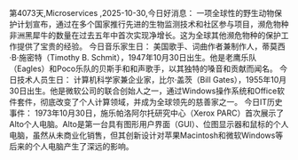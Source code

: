 第4073天,Microservices ,2025-10-30,今日好消息：
一项全球性的野生动物保护计划宣布，通过在多个国家推行先进的生物监测技术和社区参与项目，濒危物种非洲黑犀牛的数量在过去五年中首次实现净增长。这为全球其他濒危物种的保护工作提供了宝贵的经验。
今日音乐家生日：
美国歌手、词曲作者兼制作人，蒂莫西·B·施密特（Timothy B. Schmit），1947年10月30日出生。他是老鹰乐队（Eagles）和Poco乐队的贝斯手和和声歌手，以其独特的嗓音和贡献而闻名。
今日技术人员生日：
计算机科学家兼企业家，比尔·盖茨（Bill Gates），1955年10月30日出生。他是微软公司的联合创始人之一，通过Windows操作系统和Office软件套件，彻底改变了个人计算领域，并成为全球领先的慈善家之一。
今日IT历史事件：
1973年10月30日，施乐帕洛阿尔托研究中心（Xerox PARC）首次展示了Alto个人电脑。Alto是第一台具有图形用户界面（GUI）、位图显示器和鼠标的个人电脑，虽然从未商业化销售，但其创新设计对苹果Macintosh和微软Windows等后来的个人电脑产生了深远的影响。